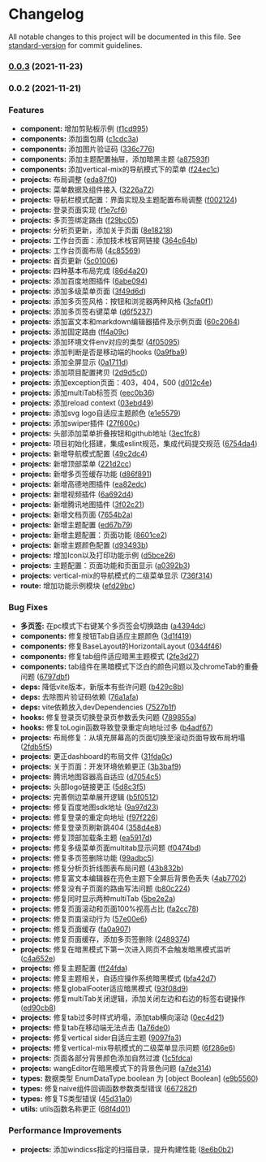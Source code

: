 # Changelog

All notable changes to this project will be documented in this file. See [standard-version](https://github.com/conventional-changelog/standard-version) for commit guidelines.

### [0.0.3](https://github.com/honghuangdc/soybean-admin/compare/v0.0.2...v0.0.3) (2021-11-23)

### 0.0.2 (2021-11-21)


### Features

* **component:** 增加剪贴板示例 ([f1cd995](https://github.com/honghuangdc/soybean-admin/commit/f1cd9955d9ef0dd06e6eb0ab88ab6be80db789a3))
* **components:** 添加面包屑 ([c1cdc3a](https://github.com/honghuangdc/soybean-admin/commit/c1cdc3a9ed673d0fd84aa1eaa9fc72468bd5aaf9))
* **components:** 添加图片验证码 ([336c776](https://github.com/honghuangdc/soybean-admin/commit/336c7766f9130619b7076e832d7ade7cbc3049f2))
* **components:** 添加主题配置抽屉，添加暗黑主题 ([a87593f](https://github.com/honghuangdc/soybean-admin/commit/a87593f58a1185d6360b8e49ffe1c9fff768770e))
* **components:** 添加vertical-mix的导航模式下的菜单 ([f24ec1c](https://github.com/honghuangdc/soybean-admin/commit/f24ec1c5326c117e618aed8b3e1867c24fcd84f4))
* **projects:** 布局调整 ([eda87f0](https://github.com/honghuangdc/soybean-admin/commit/eda87f041d5d87ae9612f369608e486a8e563f17))
* **projects:** 菜单数据及组件接入 ([3226a72](https://github.com/honghuangdc/soybean-admin/commit/3226a724be65935ce89fe6ae67f49a20d255c6ac))
* **projects:** 导航栏模式配置：界面实现及主题配置布局调整 ([f002124](https://github.com/honghuangdc/soybean-admin/commit/f002124ee11bc93e6b9955549143b695417e7f8d))
* **projects:** 登录页面实现 ([f1e7cf6](https://github.com/honghuangdc/soybean-admin/commit/f1e7cf608ea7d61dcd24f8780cde9cc4c59658ce))
* **projects:** 多页签绑定路由 ([f29bc05](https://github.com/honghuangdc/soybean-admin/commit/f29bc05dd9f53144ef56440033a6f747c112e83d))
* **projects:** 分析页更新，添加关于页面 ([8e18218](https://github.com/honghuangdc/soybean-admin/commit/8e18218196c52e6a34b96bc313044b6e47886f85))
* **projects:** 工作台页面：添加技术栈官网链接 ([364c64b](https://github.com/honghuangdc/soybean-admin/commit/364c64b4641e48bcf8cc8600680bcaa39a1a9413))
* **projects:** 工作台页面布局 ([4c85569](https://github.com/honghuangdc/soybean-admin/commit/4c85569b764b176c9c3a7f9ba3092ff3567e5512))
* **projects:** 首页更新 ([5c01006](https://github.com/honghuangdc/soybean-admin/commit/5c01006306873944671a4f1d863ced6ba23f6245))
* **projects:** 四种基本布局完成 ([86d4a20](https://github.com/honghuangdc/soybean-admin/commit/86d4a207eef8daf01c6336e8aaedf3aebb90e7a7))
* **projects:** 添加百度地图插件 ([6abe094](https://github.com/honghuangdc/soybean-admin/commit/6abe094ff23f52fdd62c025bce17debd9ea2f907))
* **projects:** 添加多级菜单页面 ([3f49d6d](https://github.com/honghuangdc/soybean-admin/commit/3f49d6db30aee0a6c1007cb00069835b102deb70))
* **projects:** 添加多页签风格：按钮和浏览器两种风格 ([3cfa0f1](https://github.com/honghuangdc/soybean-admin/commit/3cfa0f103cf788e57ee26743e89bf5fe33a09660))
* **projects:** 添加多页签右键菜单 ([d6f5237](https://github.com/honghuangdc/soybean-admin/commit/d6f5237c8c167314d578312dcad7505737f0b4c8))
* **projects:** 添加富文本和markdown编辑器插件及示例页面 ([60c2064](https://github.com/honghuangdc/soybean-admin/commit/60c20647a0d8e6d877a0f23a6e7da05ff09d14a0))
* **projects:** 添加固定路由 ([ff4a09c](https://github.com/honghuangdc/soybean-admin/commit/ff4a09c452c98791f7d67ba5f135e9cf5099c29c))
* **projects:** 添加环境文件env对应的类型 ([4f05095](https://github.com/honghuangdc/soybean-admin/commit/4f050953363b364815a08103047df3fe377d8f56))
* **projects:** 添加判断是否是移动端的hooks ([0a9fba9](https://github.com/honghuangdc/soybean-admin/commit/0a9fba90b5e51fd2d39c47490f49dac7599a9742))
* **projects:** 添加全屏显示 ([0a1711d](https://github.com/honghuangdc/soybean-admin/commit/0a1711d5b1d8e863d24a55690fa8696c79acaaf9))
* **projects:** 添加项目配置拷贝 ([2d9d5c0](https://github.com/honghuangdc/soybean-admin/commit/2d9d5c0353ca6d2dc86965fe383bf2925a47d239))
* **projects:** 添加exception页面：403，404，500 ([d012c4e](https://github.com/honghuangdc/soybean-admin/commit/d012c4ecf2cd325567d419684153955560ce90da))
* **projects:** 添加multiTab标签页 ([eec0b36](https://github.com/honghuangdc/soybean-admin/commit/eec0b36f594e0d337f13d3d0ce30b1f768614f5c))
* **projects:** 添加reload context ([03ebd49](https://github.com/honghuangdc/soybean-admin/commit/03ebd49c8639bf7f4f88b1a0523d2caec2d248ee))
* **projects:** 添加svg logo自适应主题颜色 ([e1e5579](https://github.com/honghuangdc/soybean-admin/commit/e1e5579e8fe71ed97e2ce11d907705157874bd71))
* **projects:** 添加swiper插件 ([27f600c](https://github.com/honghuangdc/soybean-admin/commit/27f600c4677afeacd3e67f189df139db5cde0aa3))
* **projects:** 头部添加菜单折叠按钮和github地址 ([3ec1fc8](https://github.com/honghuangdc/soybean-admin/commit/3ec1fc8f0c23fcba56d4bffb20028948f985659c))
* **projects:** 项目初始化搭建，集成eslint规范，集成代码提交规范 ([6754da4](https://github.com/honghuangdc/soybean-admin/commit/6754da4d83976a02eced801220320d8c9aa1da85))
* **projects:** 新增导航模式配置 ([49c2dc4](https://github.com/honghuangdc/soybean-admin/commit/49c2dc4f23913c9ef86ee046c6ae53d4406cbca7))
* **projects:** 新增顶部菜单 ([221d2cc](https://github.com/honghuangdc/soybean-admin/commit/221d2cc02dfdf3f78cb415f26c88f1f274942222))
* **projects:** 新增多页签缓存功能 ([d86f891](https://github.com/honghuangdc/soybean-admin/commit/d86f891c64f802bbca50e31e3e4f7ccdad65eed1))
* **projects:** 新增高德地图插件 ([ea82edc](https://github.com/honghuangdc/soybean-admin/commit/ea82edc1146fefa208bb9e6f985dfb000d197d16))
* **projects:** 新增视频插件 ([6a692d4](https://github.com/honghuangdc/soybean-admin/commit/6a692d4f99942389cd2a5e72ebc852a92e80f742))
* **projects:** 新增腾讯地图插件 ([3f02c21](https://github.com/honghuangdc/soybean-admin/commit/3f02c215c54fde4c85bf13e92c2620553d5a1840))
* **projects:** 新增文档页面 ([7654b2a](https://github.com/honghuangdc/soybean-admin/commit/7654b2adf3d0bf051d13b401dfa3534ca7ee3e0c))
* **projects:** 新增主题配置 ([ed67b79](https://github.com/honghuangdc/soybean-admin/commit/ed67b797c215fe165808505f4b0b9400f3182383))
* **projects:** 新增主题配置：页面功能 ([8601ce2](https://github.com/honghuangdc/soybean-admin/commit/8601ce2ea184455fcba1d17d759cd4b933b31d96))
* **projects:** 新增主题颜色配置 ([d93493b](https://github.com/honghuangdc/soybean-admin/commit/d93493b91ca856573c306e890e8c6f6a46b5bda3))
* **projects:** 增加Icon以及打印功能示例 ([d5bce26](https://github.com/honghuangdc/soybean-admin/commit/d5bce26454c7d7c9da29e01675624f985755779f))
* **projects:** 主题配置：页面功能和页面显示 ([a0392b3](https://github.com/honghuangdc/soybean-admin/commit/a0392b3d28f89f2b5fcf5b4d2b82ab7a068a23b8))
* **projects:** vertical-mix的导航模式的二级菜单显示 ([736f314](https://github.com/honghuangdc/soybean-admin/commit/736f3146cb7cb3f56e06a8185ec8532f25c40b13))
* **route:** 增加功能示例模块 ([efd29bc](https://github.com/honghuangdc/soybean-admin/commit/efd29bc331f630b57eab800bba08b22c53115d76))


### Bug Fixes

* **多页签:** 在pc模式下右键某个多页签会切换路由 ([a4394dc](https://github.com/honghuangdc/soybean-admin/commit/a4394dc3ee81ea2abc9a9fd243714309a1b4e6ab))
* **components:** 修复按钮Tab自适应主题颜色 ([3d1f419](https://github.com/honghuangdc/soybean-admin/commit/3d1f41925d54ebe89f1bbbdfe916be59bb97c9cf))
* **components:** 修复BaseLayout的HorizontalLayout ([0344f46](https://github.com/honghuangdc/soybean-admin/commit/0344f46c9377acfb52c28cf373a5416845d1aa1b))
* **components:** 修复tab组件适应暗黑主题模式 ([2fe3d27](https://github.com/honghuangdc/soybean-admin/commit/2fe3d27a36b641339fd87eaa7acad8c3424b97b4))
* **components:** tab组件在黑暗模式下泛白的颜色问题以及chromeTab的重叠问题 ([6797dbf](https://github.com/honghuangdc/soybean-admin/commit/6797dbf1b0617dcca662a25cf663d93dc4ad5807))
* **deps:** 降低vite版本，新版本有些许问题 ([b429c8b](https://github.com/honghuangdc/soybean-admin/commit/b429c8b8ca61191c6bed1c52742ddd5fcf9ddc3a))
* **deps:** 去除图片验证码依赖 ([76a1afa](https://github.com/honghuangdc/soybean-admin/commit/76a1afae4e87c3c08f7fd31b20323c0456565f64))
* **deps:** vite依赖放入devDependencies ([7527b1f](https://github.com/honghuangdc/soybean-admin/commit/7527b1f07cdc2d82ec0104ed7317c7ff731da0b7))
* **hooks:** 修复登录页切换登录页参数丢失问题 ([789855a](https://github.com/honghuangdc/soybean-admin/commit/789855a3786623893aa55a2f6c977155394a8a44))
* **hooks:** 修复toLogin函数导致登录重定向地址过多 ([b4adf67](https://github.com/honghuangdc/soybean-admin/commit/b4adf678a4f96f670f9cbdcaebe21378fa94c77c))
* **projects:** 布局修复：从填充屏幕高的页面切换至滚动页面导致布局坍塌 ([2fdb5f5](https://github.com/honghuangdc/soybean-admin/commit/2fdb5f563f7d9fa00d8e5343d992342ff34e3a5a))
* **projects:** 更正dashboard的布局文件 ([31fda0c](https://github.com/honghuangdc/soybean-admin/commit/31fda0ce992457972205db3a39e4c7327d21c087))
* **projects:** 关于页面：开发环境依赖更正 ([3b3baf9](https://github.com/honghuangdc/soybean-admin/commit/3b3baf93ee36423bfe4fc0ab24eda0f99ce92363))
* **projects:** 腾讯地图容器高自适应 ([d7054c5](https://github.com/honghuangdc/soybean-admin/commit/d7054c599b1ce59a123667443863a8054ba19a90))
* **projects:** 头部logo链接更正 ([5d8c3f5](https://github.com/honghuangdc/soybean-admin/commit/5d8c3f54a3e414cdeff35bf5ddb2a1e13d7d703a))
* **projects:** 完善侧边菜单展开逻辑 ([b5f0512](https://github.com/honghuangdc/soybean-admin/commit/b5f05128abcf2403181b7cc7800d9e6593844657))
* **projects:** 修复百度地图sdk地址 ([9a97d23](https://github.com/honghuangdc/soybean-admin/commit/9a97d23c755b7fa7c3166d783e99cac10a0a9753))
* **projects:** 修复登录的重定向地址 ([f97f226](https://github.com/honghuangdc/soybean-admin/commit/f97f2266566164cad912e7ffcdebee1c1b2f4324))
* **projects:** 修复登录页刷新跳404 ([358d4e8](https://github.com/honghuangdc/soybean-admin/commit/358d4e8a1992aa040b909ae580470a0fd2142f5f))
* **projects:** 修复顶部加载条主题 ([ea5917d](https://github.com/honghuangdc/soybean-admin/commit/ea5917d2258356bbcb296420ea1d017f5ad05b7a))
* **projects:** 修复多级菜单页面multitab显示问题 ([f0474bd](https://github.com/honghuangdc/soybean-admin/commit/f0474bd96104dcca332d35d8202eedc3df00eb10))
* **projects:** 修复多页签删除功能 ([99adbc5](https://github.com/honghuangdc/soybean-admin/commit/99adbc5a30c9128d005dc8096d58c5b320f67fef))
* **projects:** 修复分析页折线图表布局问题 ([43b832b](https://github.com/honghuangdc/soybean-admin/commit/43b832bee0dc1d852f3e435f16eaa37f27b0f66c))
* **projects:** 修复富文本编辑器在亮色主题下全屏后背景色丢失 ([4ab7702](https://github.com/honghuangdc/soybean-admin/commit/4ab7702186e1121e50f1d4725b73f28498aba312))
* **projects:** 修复没有子页面的路由写法问题 ([b80c224](https://github.com/honghuangdc/soybean-admin/commit/b80c2246641d44b9ad35dfbfb3d17500cfcb6e43))
* **projects:** 修复同时显示两种multiTab ([5be2e2a](https://github.com/honghuangdc/soybean-admin/commit/5be2e2a2e5658e09c47a4dc1331129e14ed6d761))
* **projects:** 修复页面滚动和页面100%视高占比 ([fa2cc78](https://github.com/honghuangdc/soybean-admin/commit/fa2cc789371999de6b2f698ba7ed87a4d740ad37))
* **projects:** 修复页面滚动行为 ([57e00e6](https://github.com/honghuangdc/soybean-admin/commit/57e00e64177bc9925ca95785335786836571766a))
* **projects:** 修复页面缓存 ([fa0a907](https://github.com/honghuangdc/soybean-admin/commit/fa0a907941a90ed72288205fef14b0923a0ffd8e))
* **projects:** 修复页面缓存，添加多页签删除 ([2489374](https://github.com/honghuangdc/soybean-admin/commit/248937479cc9ccb936116300d628dfa734014b37))
* **projects:** 修复在暗黑模式下第一次进入网页不会触发暗黑模式监听 ([c4a652e](https://github.com/honghuangdc/soybean-admin/commit/c4a652e21e4c3e2ee6e86e04e46d5dccd579d584))
* **projects:** 修复主题配置 ([ff24fda](https://github.com/honghuangdc/soybean-admin/commit/ff24fda5ee12074e7130122ca311d0ce174cc184))
* **projects:** 修复主题相关，自适应操作系统暗黑模式 ([bfa42d7](https://github.com/honghuangdc/soybean-admin/commit/bfa42d769d464dbc8d51689c5fc8c59a348941fb))
* **projects:** 修复globalFooter适应暗黑模式 ([93f08d9](https://github.com/honghuangdc/soybean-admin/commit/93f08d90671b3ddfbdb969d5b13f4a3fa9903a19))
* **projects:** 修复multiTab关闭逻辑，添加关闭左边和右边的标签右键操作 ([ed90cb8](https://github.com/honghuangdc/soybean-admin/commit/ed90cb8f8e8d3bbf594757caa950f8521869ece4))
* **projects:** 修复tab过多时样式坍塌，添加tab横向滚动 ([0ec4d21](https://github.com/honghuangdc/soybean-admin/commit/0ec4d218e365f54ab0c138a955dcd990cbf2d9bc))
* **projects:** 修复tab在移动端无法点击 ([1a76de0](https://github.com/honghuangdc/soybean-admin/commit/1a76de04463b0344b39c09df0e0762825d66653b))
* **projects:** 修复vertical sider自适应主题 ([9097fa3](https://github.com/honghuangdc/soybean-admin/commit/9097fa386687d077a480033d9978cfbd59e0e3a0))
* **projects:** 修复vertical-mix导航模式的二级菜单显示问题 ([6f286e6](https://github.com/honghuangdc/soybean-admin/commit/6f286e674724db12d6c5a4339ba6f3db720b781d))
* **projects:** 页面各部分背景颜色添加自然过渡 ([1c5fdca](https://github.com/honghuangdc/soybean-admin/commit/1c5fdca59637c141ae1f0b47d9bcf05788a631c2))
* **projects:** wangEditor在暗黑模式下的背景色问题 ([a7de314](https://github.com/honghuangdc/soybean-admin/commit/a7de31404508a2d4436435d06cdb63f851a86029))
* **types:** 数据类型 EnumDataType.boolean 为 [object Boolean] ([e9b5560](https://github.com/honghuangdc/soybean-admin/commit/e9b55608f960c0d3cdeca91af6f2777a23fd20dd))
* **types:** 修复naive组件回调函数参数类型错误 ([667282f](https://github.com/honghuangdc/soybean-admin/commit/667282f81a8822006242d612a08ac59571e3508e))
* **types:** 修复TS类型错误 ([45d31a0](https://github.com/honghuangdc/soybean-admin/commit/45d31a0f5625784423bea463b2373b0cd35b37f5))
* **utils:** utils函数名称更正 ([68f4d01](https://github.com/honghuangdc/soybean-admin/commit/68f4d012cc3cce1df5cb61dfa0212126ea0b202e))


### Performance Improvements

* **projects:** 添加windicss指定的扫描目录，提升构建性能 ([8e6b0b2](https://github.com/honghuangdc/soybean-admin/commit/8e6b0b299d2ef50f2b85e67b7a1aa7fd2ac1bce1))
